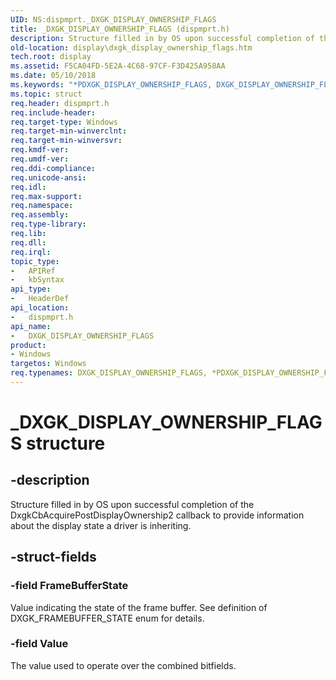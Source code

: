 ```yaml
---
UID: NS:dispmprt._DXGK_DISPLAY_OWNERSHIP_FLAGS
title: _DXGK_DISPLAY_OWNERSHIP_FLAGS (dispmprt.h)
description: Structure filled in by OS upon successful completion of the DxgkCbAcquirePostDisplayOwnership2 callback to provide information about the display state a driver is inheriting.
old-location: display\dxgk_display_ownership_flags.htm
tech.root: display
ms.assetid: F5CA04FD-5E2A-4C68-97CF-F3D425A958AA
ms.date: 05/10/2018
ms.keywords: "*PDXGK_DISPLAY_OWNERSHIP_FLAGS, DXGK_DISPLAY_OWNERSHIP_FLAGS, DXGK_DISPLAY_OWNERSHIP_FLAGS structure [Display Devices], PDXGK_DISPLAY_OWNERSHIP_FLAGS, PDXGK_DISPLAY_OWNERSHIP_FLAGS structure pointer [Display Devices], _DXGK_DISPLAY_OWNERSHIP_FLAGS, display.dxgk_display_ownership_flags, dispmprt/DXGK_DISPLAY_OWNERSHIP_FLAGS, dispmprt/PDXGK_DISPLAY_OWNERSHIP_FLAGS"
ms.topic: struct
req.header: dispmprt.h
req.include-header: 
req.target-type: Windows
req.target-min-winverclnt: 
req.target-min-winversvr: 
req.kmdf-ver: 
req.umdf-ver: 
req.ddi-compliance: 
req.unicode-ansi: 
req.idl: 
req.max-support: 
req.namespace: 
req.assembly: 
req.type-library: 
req.lib: 
req.dll: 
req.irql: 
topic_type:
-	APIRef
-	kbSyntax
api_type:
-	HeaderDef
api_location:
-	dispmprt.h
api_name:
-	DXGK_DISPLAY_OWNERSHIP_FLAGS
product:
- Windows
targetos: Windows
req.typenames: DXGK_DISPLAY_OWNERSHIP_FLAGS, *PDXGK_DISPLAY_OWNERSHIP_FLAGS
---
```


# _DXGK_DISPLAY_OWNERSHIP_FLAGS structure


## -description


Structure filled in by OS upon successful completion of the DxgkCbAcquirePostDisplayOwnership2 callback to provide information about the display state a driver is inheriting.


## -struct-fields




### -field FrameBufferState

Value indicating the state of the frame buffer.  See definition of DXGK_FRAMEBUFFER_STATE enum for details.  


### -field Value

The value used to operate over the combined bitfields.

